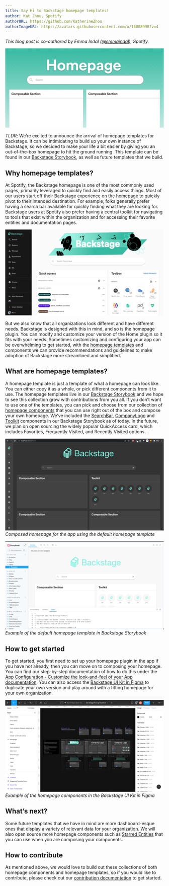 ```yaml
---
title: Say Hi to Backstage homepage templates!
author: Kat Zhou, Spotify
authorURL: https://github.com/KatherineZhou
authorImageURL: https://avatars.githubusercontent.com/u/16808998?v=4
---
```


_This blog post is co-authored by Emma Indal ([@emmaindal](https://github.com/emmaindal)), Spotify._

![homepage template](assets/22-01-25/homepage-template-blog-post-header.png)

_TLDR;_ We’re excited to announce the arrival of homepage templates for Backstage. It can be intimidating to build up your own instance of Backstage, so we decided to make your life a bit easier by giving you an out-of-the-box homepage to hit the ground running. This template can be found in our [Backstage Storybook](https://backstage.io/storybook/?path=/story/plugins-home-templates--default-template), as well as future templates that we build.

<!--truncate-->

## Why homepage templates?

At Spotify, the Backstage homepage is one of the most commonly used pages, primarily leveraged to quickly find and easily access things. Most of our users start off their Backstage experience on the homepage to quickly pivot to their intended destination. For example, folks generally prefer having a search bar available for quickly finding what they are looking for. Backstage users at Spotify also prefer having a central toolkit for navigating to tools that exist within the organization and for accessing their favorite entities and documentation pages.

![Backstage homepage at Spotify](assets/22-01-25/spotify-backstage-homepage.png)

But we also know that all organizations look different and have different needs. Backstage is designed with this in mind, and so is the homepage plugin. You can modify and customize your version of the Home plugin so it fits with your needs. Sometimes customizing and configuring your app can be overwhelming to get started, with the [homepage templates](https://backstage.io/storybook/?path=/story/plugins-home-templates--default-template) and components we can provide recommendations and guidelines to make adoption of Backstage more streamlined and simplified.

## What are homepage templates?

A homepage template is just a template of what a homepage can look like. You can either copy it as a whole, or pick different components from it to use. The homepage templates live in our [Backstage Storybook](https://backstage.io/storybook/?path=/story/plugins-home-templates--default-template) and we hope to see this collection grow with contributions from you all. If you don’t want to use one of the templates, you can pick and choose from our collection of [homepage components](https://backstage.io/storybook/?path=/story/plugins-home-components) that you can use right out of the box and compose your own homepage. We’ve included the [SearchBar](https://backstage.io/storybook/?path=/story/plugins-home-components-searchbar--custom-styles), [CompanyLogo](https://backstage.io/storybook/?path=/story/plugins-home-components-companylogo--custom-logo) and [Toolkit](https://backstage.io/storybook/?path=/story/plugins-home-components-toolkit--default) components in our Backstage Storybook as of today. In the future, we plan on open sourcing the widely popular QuickAccess card, which includes Favorites, Frequently Visited, and Recently Visited options.

![Composed Backstage homepage](assets/22-01-25/composed-backstage-homepage.png)
_Composed homepage for the app using the default homepage template_

![Example of default homepage template](assets/22-01-25/default-homepage-template.png)
_Example of the default homepage template in Backstage Storybook_

## How to get started

To get started, you first need to set up your homepage plugin in the app if you have not already, then you can move on to composing your homepage. You can find our step-by-step documentation of how to do this under the [App Configuration - Customize the look-and-feel of your App documentation](https://backstage.io/docs/getting-started/homepage). You can also access the [Backstage UI Kit in Figma](https://www.figma.com/file/nUaAw56hTgC0RIOYkuLSrB/Backstage-Design-System?node-id=2185%3A2978) to duplicate your own version and play around with a fitting homepage for your own organization.

![Example of homepage components in the Backstage UI Kit in Figma](assets/22-01-25/homepage-components-figma.png)
_Example of the homepage components in the Backstage UI Kit in Figma_

## What’s next?

Some future templates that we have in mind are more dashboard-esque ones that display a variety of relevant data for your organization. We will also open source more homepage components such as [Starred Entities](https://github.com/backstage/backstage/issues/6906) that you can use when you are composing your components.

## How to contribute

As mentioned above, we would love to build out these collections of both homepage components and homepage templates, so if you would like to contribute, please check out our [contribution documentation](https://github.com/backstage/backstage/blob/master/plugins/home/README.md#contributing) to get started.
